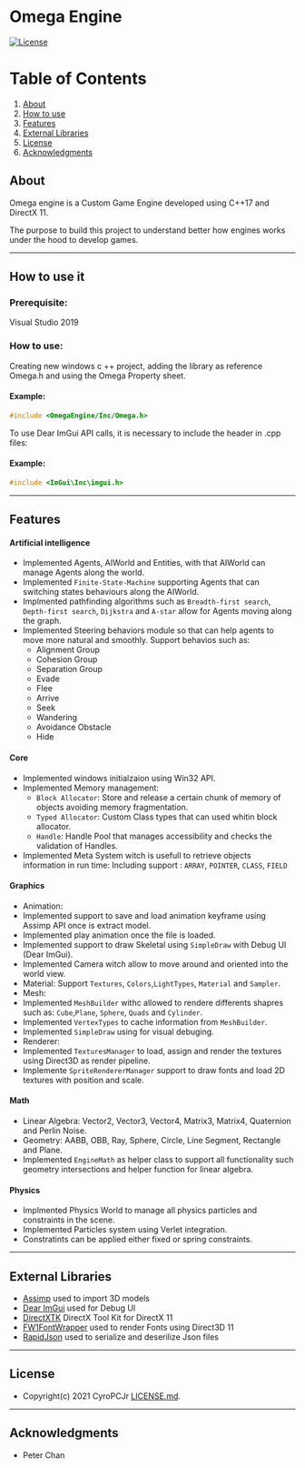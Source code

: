 # Omega Engine

[![License](http://img.shields.io/:license-mit-blue.svg?style=flat-square)](http://badges.mit-license.org)

# Table of Contents
1. [About](#about)
2. [How to use](#how-to-use)
3. [Features](#features)
4. [External Libraries](#external-libraries)
5. [License](#license)
6. [Acknowledgments](#acknowledgments)

## About
Omega engine is a Custom Game Engine developed using C++17 and DirectX 11. 

The purpose to build this project to understand better how engines works under the hood to develop games.

---

## How to use it
### Prerequisite:
Visual Studio 2019

### How to use:

Creating new windows c ++ project, adding the library as reference Omega.h and using the Omega Property sheet.
#### Example:
```cpp
#include <OmegaEngine/Inc/Omega.h>
```
To use Dear ImGui API calls, it is necessary to include the header in .cpp files:
#### Example:
```cpp
#include <ImGui\Inc\imgui.h>
```
---

## Features

#### Artificial intelligence
* Implemented Agents, AIWorld and Entities, with that AIWorld can manage Agents along the world.
* Implemented `Finite-State-Machine` supporting Agents that can switching states behaviours along the AIWorld.
* Implmented pathfinding algorithms such as `Breadth-first search`, `Depth-first search`, `Dijkstra` and `A-star` allow for Agents moving along the graph.
* Implemented Steering behaviors module so that can help agents to move more natural and smoothly. Support behavios such as:
  * Alignment Group
  * Cohesion Group
  * Separation Group
  * Evade
  * Flee
  * Arrive
  * Seek
  * Wandering
  * Avoidance Obstacle
  * Hide

#### Core
* Implemented windows initialzaion using Win32 API.
* Implemented Memory management:
  * `Block Allocator`: Store and release a certain chunk of memory of objects avoiding memory fragmentation. 
  * `Typed Allocator`: Custom Class types that can used whitin block allocator.
  * `Handle`: Handle Pool that manages accessibility and checks the validation of Handles.
* Implemented Meta System witch is usefull to retrieve objects information in run time: Including support : `ARRAY`, `POINTER`, `CLASS`, `FIELD`

#### Graphics
* Animation: 
 * Implemented support to save and load animation keyframe using Assimp API once is extract model.
 * Implemented play animation once the file is loaded.
 * Implemented support to draw Skeletal using `SimpleDraw` with Debug UI (Dear ImGui).
* Implemented Camera witch allow to move around and oriented into the world view.
* Material: Support `Textures`, `Colors`,`LightTypes`, `Material` and `Sampler`.
* Mesh:
 * Implemented `MeshBuilder` withc allowed to rendere differents shapres such as: `Cube`,`Plane`, `Sphere`, `Quads` and `Cylinder`.
 * Implemented `VertexTypes` to cache information from `MeshBuilder`.
 * Implemented `SimpleDraw` using for visual debuging.
* Renderer:
 * Implemented `TexturesManager` to load, assign and render the textures using Direct3D as render pipeline.
 * Implemente `SpriteRendererManager` support to draw fonts and load 2D textures with position and scale.

#### Math
* Linear Algebra: Vector2, Vector3, Vector4, Matrix3, Matrix4, Quaternion and Perlin Noise.
* Geometry: AABB, OBB, Ray, Sphere, Circle, Line Segment, Rectangle and Plane.
* Implemented `EngineMath` as helper class to support all functionality such geometry intersections and helper function for linear algebra.

#### Physics
* Implmented Physics World to manage all physics particles and constraints in the scene.
* Implemented Particles system using Verlet integration.
* Constratints can be applied either fixed or spring constraints.

---

## External Libraries

* [Assimp](https://github.com/assimp/assimp) used to import 3D models
* [Dear ImGui](https://github.com/ocornut/imgui) used for Debug UI
* [DirectXTK](https://github.com/microsoft/DirectXTK) DirectX Tool Kit for DirectX 11
* [FW1FontWrapper](https://github.com/gamelaster/FW1FontWrapper) used to render Fonts using Direct3D 11
* [RapidJson](https://github.com/Tencent/rapidjson/) used to serialize and deserilize Json files

---

## License

- Copyright(c) 2021 CyroPCJr <a href="https://github.com/CyroPCJr/OmegaEngine/blob/main/LICENSE" target="_blank">LICENSE.md</a>.

---

## Acknowledgments
* Peter Chan
